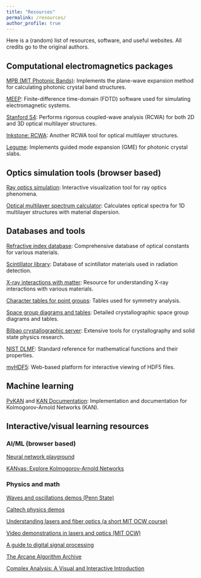 ```yaml
---
title: "Resources"
permalink: /resources/
author_profile: true
---
```


Here is a (random) list of resources, software, and useful websites. All credits go to the original authors.

## Computational electromagnetics packages
[MPB (MIT Photonic Bands)](https://mpb.readthedocs.io/en/stable/): Implements the plane-wave expansion method for calculating photonic crystal band structures.

[MEEP](https://meep.readthedocs.io/en/latest/): Finite-difference time-domain (FDTD) software used for simulating electromagnetic systems.

[Stanford S4](https://web.stanford.edu/group/fan/S4/): Performs rigorous coupled-wave analysis (RCWA) for both 2D and 3D optical multilayer structures.

[Inkstone: RCWA](https://github.com/alexysong/inkstone): Another RCWA tool for optical multilayer structures.

[Legume](https://github.com/fancompute/legume): Implements guided mode expansion (GME) for photonic crystal slabs.

## Optics simulation tools (browser based)
[Ray optics simulation](https://phydemo.app/ray-optics/): Interactive visualization tool for ray optics phenomena.

[Optical multilayer spectrum calculator](https://www.filmetrics.com/reflectance-calculator): Calculates optical spectra for 1D multilayer structures with material dispersion.

## Databases and tools

[Refractive index database](https://refractiveindex.info/): Comprehensive database of optical constants for various materials.

[Scintillator library](https://scintillator.lbl.gov/): Database of scintillator materials used in radiation detection.

[X-ray interactions with matter](https://henke.lbl.gov/optical_constants/): Resource for understanding X-ray interactions with various materials.

[Character tables for point groups](http://symmetry.jacobs-university.de/): Tables used for symmetry analysis.

[Space group diagrams and tables](http://img.chem.ucl.ac.uk/sgp/large/sgp.htm): Detailed crystallographic space group diagrams and tables.

[Bilbao crystallographic server](https://www.cryst.ehu.es/): Extensive tools for crystallography and solid state physics research.

[NIST DLMF](https://dlmf.nist.gov/): Standard reference for mathematical functions and their properties.

[myHDF5](https://myhdf5.hdfgroup.org/help): Web-based platform for interactive viewing of HDF5 files.

## Machine learning
[PyKAN](https://github.com/KindXiaoming/pykan) and [KAN Documentation](https://kindxiaoming.github.io/pykan/): Implementation and documentation for Kolmogorov-Arnold Networks (KAN).

## Interactive/visual learning resources
### AI/ML (browser based)
[Neural network playground](https://playground.tensorflow.org/)

[KANvas: Explore Kolmogorov-Arnold Networks](https://kanvas.deepverse.tech/#/kan)

### Physics and math
[Waves and oscillations demos (Penn State)](https://www.acs.psu.edu/drussell/demos.html)

[Caltech physics demos](https://www.physicsdemos.caltech.edu/)

[Understanding lasers and fiber optics (a short MIT OCW course)](https://ocw.mit.edu/courses/res-6-005-understanding-lasers-and-fiberoptics-spring-2008/resources/laser-fundamentals-i/)

[Video demonstrations in lasers and optics (MIT OCW)](https://ocw.mit.edu/courses/res-6-006-video-demonstrations-in-lasers-and-optics-spring-2008/pages/demonstrations-in-physical-optics/)

[A guide to digital signal processing](https://pysdr.org/index.html)

[The Arcane Algorithm Archive](https://www.algorithm-archive.org/)

[Complex Analysis: A Visual and Interactive Introduction](https://complex-analysis.com/)

